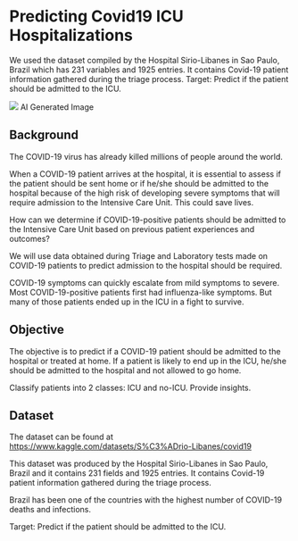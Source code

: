 # Predicting Covid19 ICU Hospitalizations

We used the dataset compiled by the Hospital Sirio-Libanes in Sao Paulo, Brazil which has 231 variables and 1925 entries.
It contains Covid-19 patient information gathered during the triage process.
Target: Predict if the patient should be admitted to the ICU.

![](https://i.imgur.com/n1iJ1N7.jpg)
AI Generated Image

## Background

The COVID-19 virus has already killed millions of people around the world.

When a COVID-19 patient arrives at the hospital, it is essential to assess if the patient should be sent home or if he/she should be admitted to the hospital because of the high risk of developing severe symptoms that will require admission to the Intensive Care Unit. This could save lives.

How can we determine if COVID-19-positive patients should be admitted to the Intensive Care Unit based on previous patient experiences and outcomes?

We will use data obtained during Triage and Laboratory tests made on COVID-19 patients to predict admission to the hospital should be required.

COVID-19 symptoms can quickly escalate from mild symptoms to severe. Most COVID-19-positive patients first had influenza-like symptoms. But many of those patients ended up in the ICU in a fight to survive.

## Objective

The objective is to predict if a COVID-19 patient should be admitted to the hospital or treated at home. If a patient is likely to end up in the ICU, he/she should be admitted to the hospital and not allowed to go home.

Classify patients into 2 classes: ICU and no-ICU. Provide insights.

## Dataset

The dataset can be found at https://www.kaggle.com/datasets/S%C3%ADrio-Libanes/covid19

This dataset was produced by the Hospital Sirio-Libanes in Sao Paulo, Brazil and it contains 231 fields and 1925 entries. It contains Covid-19 patient information gathered during the triage process.

Brazil has been one of the countries with the highest number of COVID-19 deaths and infections.

Target: Predict if the patient should be admitted to the ICU.


